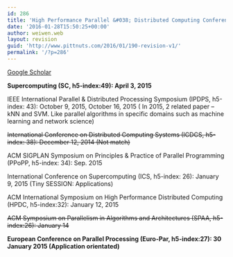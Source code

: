 ```yaml
---
id: 286
title: 'High Performance Parallel &#038; Distributed Computing Conferences (deadline)'
date: '2016-01-28T15:50:25+00:00'
author: weiwen.web
layout: revision
guid: 'http://www.pittnuts.com/2016/01/190-revision-v1/'
permalink: '/?p=286'
---
```


[Google Scholar](https://scholar.google.com/citations?view_op=top_venues&hl=en&vq=eng_computingsystems)

**Supercomputing (SC, h5-index:49): April 3, 2015**

IEEE International Parallel &amp; Distributed Processing Symposium (IPDPS, h5-index: 43): October 9, 2015, October 16, 2015 ( In 2015, 2 related paper – kNN and SVM. Like parallel algorithms in specific domains such as machine learning and network science)

<del>International Conference on Distributed Computing Systems (ICDCS, h5-index: 38): December 12, 2014 (Not match)</del>

ACM SIGPLAN Symposium on Principles &amp; Practice of Parallel Programming (PPoPP, h5-index: 34): Sep. 2015

International Conference on Supercomputing (ICS, h5-index: 26): January 9, 2015 (Tiny SESSION: Applications)

ACM International Symposium on High Performance Distributed Computing (HPDC, h5-index:32): January 12, 2015

<del>ACM Symposium on Parallelism in Algorithms and Architectures (SPAA, h5-index:26): January 14</del>

**European Conference on Parallel Processing (Euro-Par, h5-index:27): 30 January 2015 (Application orientated)**